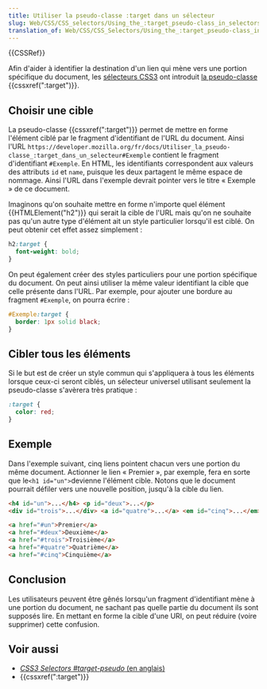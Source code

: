 ```yaml
---
title: Utiliser la pseudo-classe :target dans un sélecteur
slug: Web/CSS/CSS_selectors/Using_the_:target_pseudo-class_in_selectors
translation_of: Web/CSS/CSS_Selectors/Using_the_:target_pseudo-class_in_selectors
---
```


{{CSSRef}}

Afin d'aider à identifier la destination d'un lien qui mène vers une portion spécifique du document, les [sélecteurs CSS3](https://www.w3.org/TR/css3-selectors/#target-pseudo) ont introduit [la pseudo-classe](/fr/docs/Web/CSS/Pseudo-classes) {{cssxref(":target")}}.

## Choisir une cible

La pseudo-classe {{cssxref(":target")}} permet de mettre en forme l'élément ciblé par le fragment d'identifiant de l'URL du document. Ainsi l'URL `https://developer.mozilla.org/fr/docs/Utiliser_la_pseudo-classe_:target_dans_un_selecteur#Exemple` contient le fragment d'identifiant `#Exemple`. En HTML, les identifiants correspondent aux valeurs des attributs `id` et `name`, puisque les deux partagent le même espace de nommage. Ainsi l'URL dans l'exemple devrait pointer vers le titre « Exemple » de ce document.

Imaginons qu'on souhaite mettre en forme n'importe quel élément {{HTMLElement("h2")}} qui serait la cible de l'URL mais qu'on ne souhaite pas qu'un autre type d'élément ait un style particulier lorsqu'il est ciblé. On peut obtenir cet effet assez simplement :

```css
h2:target {
  font-weight: bold;
}
```

On peut également créer des styles particuliers pour une portion spécifique du document. On peut ainsi utiliser la même valeur identifiant la cible que celle présente dans l'URL. Par exemple, pour ajouter une bordure au fragment `#Exemple`, on pourra écrire :

```css
#Exemple:target {
  border: 1px solid black;
}
```

## Cibler tous les éléments

Si le but est de créer un style commun qui s'appliquera à tous les éléments lorsque ceux-ci seront ciblés, un sélecteur universel utilisant seulement la pseudo-classe s'avèrera très pratique&nbsp;:

```css
:target {
  color: red;
}
```

## Exemple

Dans l'exemple suivant, cinq liens pointent chacun vers une portion du même document. Actionner le lien « Premier », par exemple, fera en sorte que le` <h1 id="un"> `devienne l'élément cible. Notons que le document pourrait défiler vers une nouvelle position, jusqu'à la cible du lien.

```html
<h4 id="un">...</h4> <p id="deux">...</p>
<div id="trois">...</div> <a id="quatre">...</a> <em id="cinq">...</em>

<a href="#un">Premier</a>
<a href="#deux">Deuxième</a>
<a href="#trois">Troisième</a>
<a href="#quatre">Quatrième</a>
<a href="#cinq">Cinquième</a>
```

## Conclusion

Les utilisateurs peuvent être gênés lorsqu'un fragment d'identifiant mène à une portion du document, ne sachant pas quelle partie du document ils sont supposés lire. En mettant en forme la cible d'une URI, on peut réduire (voire supprimer) cette confusion.

## Voir aussi

- [_CSS3 Selectors #target-pseudo_ (en anglais)](https://www.w3.org/TR/css3-selectors/#target-pseudo)
- {{cssxref(":target")}}
